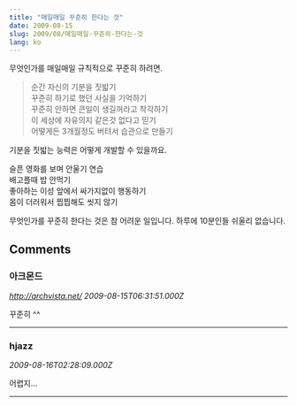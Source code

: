 ```yaml
---
title: "매일매일 꾸준히 한다는 것"
date: 2009-08-15
slug: 2009/08/매일매일-꾸준히-한다는-것
lang: ko
---
```


무엇인가를 매일매일 규칙적으로 꾸준히 하려면.

> 순간 자신의 기분을 짓밟기  
> 꾸준히 하기로 했던 사실을 기억하기  
> 꾸준히 안하면 큰일이 생길꺼라고 착각하기  
> 이 세상에 자유의지 같은것 없다고 믿기  
> 어떻게든 3개월정도 버텨서 습관으로 만들기  

기분을 짓밟는 능력은 어떻게 개발할 수 있을까요.

슬픈 영화를 보며 안울기 연습  
배고플때 밥 안먹기  
좋아하는 이성 앞에서 싸가지없이 행동하기  
몸이 더러워서 찝찝해도 씻지 않기

무엇인가를 꾸준히 한다는 것은 참 어려운 일입니다. 하루에 10분인들 쉬울리 없습니다.

## Comments

### 아크몬드
*http://archvista.net/*
*2009-08-15T06:31:51.000Z*

꾸준히 ^^

---

### hjazz
*2009-08-16T02:28:09.000Z*

어렵지...

---

